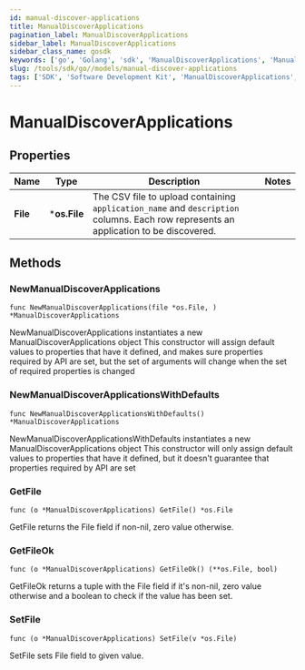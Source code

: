 ```yaml
---
id: manual-discover-applications
title: ManualDiscoverApplications
pagination_label: ManualDiscoverApplications
sidebar_label: ManualDiscoverApplications
sidebar_class_name: gosdk
keywords: ['go', 'Golang', 'sdk', 'ManualDiscoverApplications', 'ManualDiscoverApplications'] 
slug: /tools/sdk/go//models/manual-discover-applications
tags: ['SDK', 'Software Development Kit', 'ManualDiscoverApplications', 'ManualDiscoverApplications']
---
```


# ManualDiscoverApplications

## Properties

Name | Type | Description | Notes
------------ | ------------- | ------------- | -------------
**File** | ***os.File** | The CSV file to upload containing `application_name` and `description` columns. Each row represents an application to be discovered. | 

## Methods

### NewManualDiscoverApplications

`func NewManualDiscoverApplications(file *os.File, ) *ManualDiscoverApplications`

NewManualDiscoverApplications instantiates a new ManualDiscoverApplications object
This constructor will assign default values to properties that have it defined,
and makes sure properties required by API are set, but the set of arguments
will change when the set of required properties is changed

### NewManualDiscoverApplicationsWithDefaults

`func NewManualDiscoverApplicationsWithDefaults() *ManualDiscoverApplications`

NewManualDiscoverApplicationsWithDefaults instantiates a new ManualDiscoverApplications object
This constructor will only assign default values to properties that have it defined,
but it doesn't guarantee that properties required by API are set

### GetFile

`func (o *ManualDiscoverApplications) GetFile() *os.File`

GetFile returns the File field if non-nil, zero value otherwise.

### GetFileOk

`func (o *ManualDiscoverApplications) GetFileOk() (**os.File, bool)`

GetFileOk returns a tuple with the File field if it's non-nil, zero value otherwise
and a boolean to check if the value has been set.

### SetFile

`func (o *ManualDiscoverApplications) SetFile(v *os.File)`

SetFile sets File field to given value.



